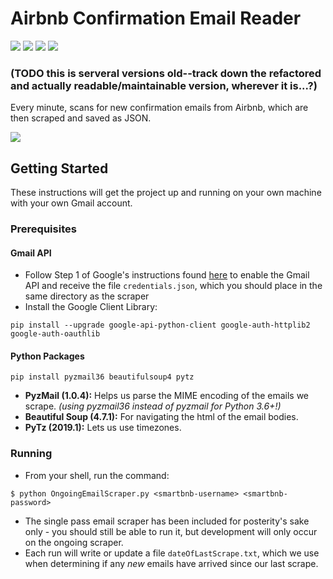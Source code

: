 # Airbnb Confirmation Email Reader
<img src="https://img.shields.io/badge/python-3.7-blue" /> <img src="https://img.shields.io/badge/selenium-1.141.0-blue" /> <img src="https://img.shields.io/badge/maintained%3F-no-red" /> <img src="https://img.shields.io/github/issues/OliviaLynn/Airbnb-Confirmation-Scraper" />

### (TODO this is serveral versions old--track down the refactored and actually readable/maintainable version, wherever it is...?)


Every minute, scans for new confirmation emails from Airbnb, which are then scraped and saved as JSON.

<img src="https://i.imgur.com/ctBXbRg.png" />

## Getting Started

These instructions will get the project up and running on your own machine with your own Gmail account.

### Prerequisites

#### Gmail API
- Follow Step 1 of Google's instructions found [here](https://developers.google.com/gmail/api/quickstart/python) to enable the Gmail API and receive the file `credentials.json`, which you should place in the same directory as the scraper
- Install the Google Client Library:
```shell
pip install --upgrade google-api-python-client google-auth-httplib2 google-auth-oauthlib
```
#### Python Packages
```shell
pip install pyzmail36 beautifulsoup4 pytz
```
- **PyzMail (1.0.4):** Helps us parse the MIME encoding of the emails we scrape. *(using pyzmail36 instead of pyzmail for Python 3.6+!)*
- **Beautiful Soup (4.7.1):** For navigating the html of the email bodies.
- **PyTz (2019.1):** Lets us use timezones.


### Running
- From your shell, run the command:
```shell
$ python OngoingEmailScraper.py <smartbnb-username> <smartbnb-password>
```
- The single pass email scraper has been included for posterity's sake only - you should still be able to run it, but development will only occur on the ongoing scraper.
- Each run will write or update a file `dateOfLastScrape.txt`, which we use when determining if any *new* emails have arrived since our last scrape.
